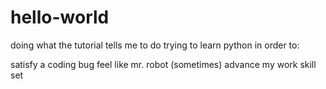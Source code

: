 # hello-world
doing what the tutorial tells me to do
trying to learn python in order to:

satisfy a coding bug
feel like mr. robot (sometimes)
advance my work skill set
